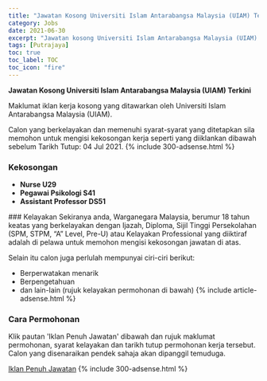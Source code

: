 ```yaml
---
title: "Jawatan Kosong Universiti Islam Antarabangsa Malaysia (UIAM) Terkini" 
category: Jobs 
date: 2021-06-30 
excerpt: "Jawatan kosong Universiti Islam Antarabangsa Malaysia (UIAM) terkini untuk kekosongan Nurse U29,Pegawai Psikologi S41,Assistant Professor DS51" 
tags: [Putrajaya] 
toc: true 
toc_label: TOC 
toc_icon: "fire" 
--- 
```


**Jawatan Kosong Universiti Islam Antarabangsa Malaysia (UIAM) Terkini**

Maklumat iklan kerja kosong yang ditawarkan oleh Universiti Islam Antarabangsa Malaysia (UIAM). 

Calon yang berkelayakan dan memenuhi syarat-syarat yang ditetapkan sila memohon untuk mengisi kekosongan kerja seperti yang diiklankan dibawah sebelum Tarikh Tutup: 04 Jul 2021. 
{% include 300-adsense.html %} 
### Kekosongan 
<ul>
<li><strong>Nurse U29</strong></li>
<li><strong>Pegawai Psikologi S41</strong></li>
<li><strong>Assistant Professor DS51&#160;</strong></li>
</ul> 
### Kelayakan 
Sekiranya anda, Warganegara Malaysia, berumur 18 tahun keatas yang berkelayakan dengan Ijazah, Diploma, Sijil Tinggi Persekolahan (SPM, STPM, “A” Level, Pre-U) atau Kelayakan Professional yang diiktiraf adalah di pelawa untuk memohon mengisi kekosongan jawatan di atas.

Selain itu calon juga perlulah mempunyai ciri-ciri berikut:
- Berperwatakan menarik
- Berpengetahuan
- dan lain-lain (rujuk kelayakan permohonan di bawah) 
{% include article-adsense.html %} 
### Cara Permohonan 
Klik pautan 'Iklan Penuh Jawatan' dibawah dan rujuk maklumat permohonan, syarat kelayakan dan tarikh tutup permohonan kerja tersebut.
Calon yang disenaraikan pendek sahaja akan dipanggil temuduga.

<a href="https://huris.iium.edu.my/recruitment/" class="btn btn--info" target="_blank" rel="nofollow noopenner">Iklan Penuh Jawatan</a> 
{% include 300-adsense.html %} 